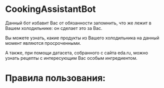 # CookingAssistantBot

Данный бот избавит Вас от обязанности запомнить, что же лежит в Вашем холодильнике: он сделает это за Вас.

Вы можете узнать, какие продукты из Вашего холодильника на данный момент являются просроченными.

А также, при помощи датасета, собранного с сайта eda.ru, можно узнать рецепты с интересующим Вас особым ингредиентом.

# Правила пользования:
